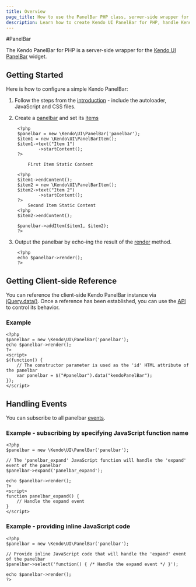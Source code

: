 ```yaml
---
title: Overview
page_title: How to use the PanelBar PHP class, server-side wrapper for Kendo UI PanelBar widget
description: Learn how to create Kendo UI PanelBar for PHP, handle Kendo UI PanelBar Events, access an existing panelbar.
---
```


#PanelBar

The Kendo PanelBar for PHP is a server-side wrapper for the [Kendo UI PanelBar](/api/web/panelbar) widget.

## Getting Started

Here is how to configure a simple Kendo PanelBar:

1. Follow the steps from the [introduction](/php/introduction) - include the autoloader, JavaScript and CSS files.
1. Create a [panelbar](/api/wrappers/php/Kendo/UI/PanelBar) and set its [items](/api/wrappers/php/Kendo/UI/PanelBar#addItem)

        <?php
        $panelbar = new \Kendo\UI\PanelBar('panelbar');
        $item1 = new \Kendo\UI\PanelBarItem();
        $item1->text("Item 1")
                ->startContent();
        ?>

            First Item Static Content

        <?php
        $item1->endContent();
        $item2 = new \Kendo\UI\PanelBarItem();
        $item2->text("Item 2")
                ->startContent();
        ?>
            Second Item Static Content
        <?php
        $item2->endContent();

        $panelbar->addItem($item1, $item2);
        ?>

1. Output the panelbar by echo-ing the result of the [render](/api/wrappers/php/Kendo/UI/Widget#render) method.

        <?php
        echo $panelbar->render();
        ?>

## Getting Client-side Reference

You can reference the client-side Kendo PanelBar instance via [jQuery.data()](http://api.jquery.com/jQuery.data/).
Once a reference has been established, you can use the [API](/api/web/panelbar#methods) to control its behavior.

### Example

    <?php
    $panelbar = new \Kendo\UI\PanelBar('panelbar');
    echo $panelbar->render();
    ?>
    <script>
    $(function() {
        // The constructor parameter is used as the 'id' HTML attribute of the panelbar
        var panelbar = $("#panelbar").data("kendoPanelBar");
    });
    </script>

## Handling Events

You can subscribe to all panelbar [events](/api/web/panelbar#events).

### Example - subscribing by specifying JavaScript function name

    <?php
    $panelbar = new \Kendo\UI\PanelBar('panelbar');

    // The 'panelbar_expand' JavaScript function will handle the 'expand' event of the panelbar
    $panelbar->expand('panelbar_expand');

    echo $panelbar->render();
    ?>
    <script>
    function panelbar_expand() {
        // Handle the expand event
    }
    </script>

### Example - providing inline JavaScript code

    <?php
    $panelbar = new \Kendo\UI\PanelBar('panelbar');

    // Provide inline JavaScript code that will handle the 'expand' event of the panelbar
    $panelbar->select('function() { /* Handle the expand event */ }');

    echo $panelbar->render();
    ?>
